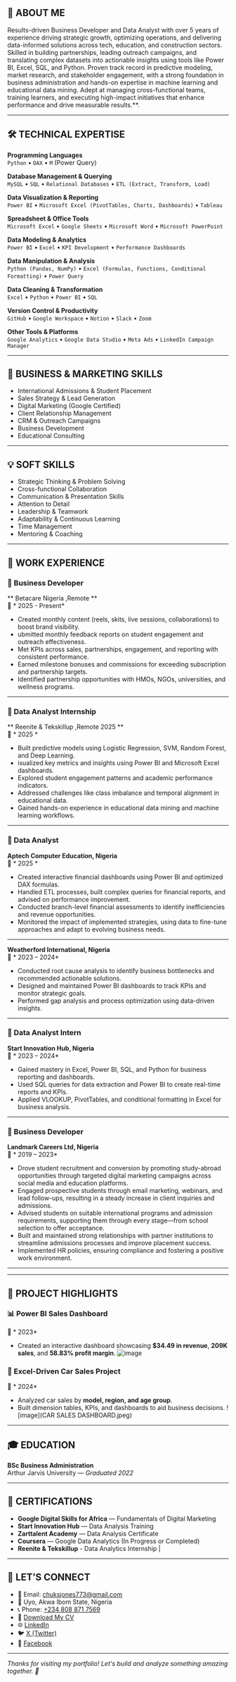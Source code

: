 <!-- README.md for Chukwudi Peter Kubiat Jones -->

## 👋 ABOUT ME

Results-driven Business Developer and Data Analyst with over 5 years of experience driving strategic growth, optimizing operations, and delivering data-informed solutions across tech, education, and construction sectors. Skilled in building partnerships, leading outreach campaigns, and translating complex datasets into actionable insights using tools like Power BI, Excel, SQL, and Python. Proven track record in predictive modeling, market research, and stakeholder engagement, with a strong foundation in business administration and hands-on expertise in machine learning and educational data mining. Adept at managing cross-functional teams, training learners, and executing high-impact initiatives that enhance performance and drive measurable results.**.

---
## 🛠️ TECHNICAL EXPERTISE

**Programming Languages**  
`Python` • `DAX` • `M` (Power Query)

**Database Management & Querying**  
`MySQL` • `SQL` • `Relational Databases` • `ETL (Extract, Transform, Load)`

**Data Visualization & Reporting**  
`Power BI` • `Microsoft Excel (PivotTables, Charts, Dashboards)` • `Tableau`

**Spreadsheet & Office Tools**  
`Microsoft Excel` • `Google Sheets` • `Microsoft Word` • `Microsoft PowerPoint`

**Data Modeling & Analytics**  
`Power BI` • `Excel` • `KPI Development` • `Performance Dashboards`

**Data Manipulation & Analysis**  
`Python (Pandas, NumPy)` • `Excel (Formulas, Functions, Conditional Formatting)` • `Power Query`

**Data Cleaning & Transformation**  
`Excel` • `Python` • `Power BI` • `SQL`

**Version Control & Productivity**  
`GitHub` • `Google Workspace` • `Notion` • `Slack` • `Zoom`

**Other Tools & Platforms**  
`Google Analytics` • `Google Data Studio` • `Meta Ads` • `LinkedIn Campaign Manager`


---

## 💼 BUSINESS & MARKETING SKILLS

- International Admissions & Student Placement  
- Sales Strategy & Lead Generation  
- Digital Marketing (Google Certified)  
- Client Relationship Management  
- CRM & Outreach Campaigns  
- Business Development  
- Educational Consulting

---

## 💡 SOFT SKILLS

- Strategic Thinking & Problem Solving  
- Cross-functional Collaboration  
- Communication & Presentation Skills  
- Attention to Detail  
- Leadership & Teamwork  
- Adaptability & Continuous Learning  
- Time Management  
- Mentoring & Coaching

---


## 💼 WORK EXPERIENCE

### 🔹 Business Developer 
**  Betacare Nigeria ,Remote **  
📅 * 2025 - Present*  
-   Created monthly content (reels, skits, live sessions, collaborations) to boost brand visibility.
- ubmitted monthly feedback reports on student engagement and outreach effectiveness.
-  Met KPIs across sales, partnerships, engagement, and reporting with consistent performance.
-    Earned milestone bonuses and commissions for exceeding subscription and partnership targets.
-  Identified partnership opportunities with HMOs, NGOs, universities, and wellness programs.

 ---

### 🔹 Data Analyst Internship
** Reenite & Tekskillup ,Remote 2025 **  
📅 * 2025 *  
-  Built predictive models using Logistic Regression, SVM, Random Forest, and Deep Learning.
-  isualized key metrics and insights using Power BI and Microsoft Excel dashboards.
-  Explored student engagement patterns and academic performance indicators.
-  Addressed challenges like class imbalance and temporal alignment in educational data.
-   Gained hands-on experience in educational data mining and machine learning workflows.


 ---

### 🔹 Data Analyst  
**Aptech Computer Education, Nigeria**  
📅 * 2025 *  
- Created interactive financial dashboards using Power BI and optimized DAX formulas.  
- Handled ETL processes, built complex queries for financial reports, and advised on performance improvement.  
- Conducted branch-level financial assessments to identify inefficiencies and revenue opportunities.
- Monitored the impact of implemented strategies, using data to fine-tune approaches and adapt to evolving business needs. 

 ---

**Weatherford International, Nigeria**  
📅 * 2023 – 2024*  
- Conducted root cause analysis to identify business bottlenecks and recommended actionable solutions.  
- Designed and maintained Power BI dashboards to track KPIs and monitor strategic goals.  
- Performed gap analysis and process optimization using data-driven insights.

---

### 🔹 Data Analyst Intern  
**Start Innovation Hub, Nigeria**  
📅 * 2023 –  2024*  
- Gained mastery in Excel, Power BI, SQL, and Python for business reporting and dashboards.  
- Used SQL queries for data extraction and Power BI to create real-time reports and KPIs.  
- Applied VLOOKUP, PivotTables, and conditional formatting in Excel for business analysis.

---

### 🔹 Business Developer  
**Landmark Careers Ltd, Nigeria**  
📅 * 2019 –  2023*  
-  Drove student recruitment and conversion by promoting study-abroad opportunities through targeted digital marketing campaigns across social media and education platforms.
-  Engaged prospective students through email marketing, webinars, and lead follow-ups, resulting in a steady increase in client inquiries and admissions.
-   Advised students on suitable international programs and admission requirements, supporting them through every stage—from school selection to offer acceptance.
-    Built and maintained strong relationships with partner institutions to streamline admissions processes and improve placement success.
-    Implemented HR policies, ensuring compliance and fostering a positive work environment. 

---



---

## 📂 PROJECT HIGHLIGHTS

### 📊 Power BI Sales Dashboard  
📅 * 2023*
- Created an interactive dashboard showcasing **$34.49 in revenue**, **209K sales**, and **58.83% profit margin**.
  ![image](supermarket-dashboard.jpeg)

### 🚗 Excel-Driven Car Sales Project
📅 * 2024*
- Analyzed car sales by **model, region, and age group**.  
- Built dimension tables, KPIs, and dashboards to aid business decisions.
   ![image](CAR SALES DASHBOARD.jpeg)

---

## 🎓 EDUCATION

**BSc Business Administration**  
Arthur Jarvis University — *Graduated 2022*

---

## 📜 CERTIFICATIONS

-  **Google Digital Skills for Africa** — Fundamentals of Digital Marketing  
-  **Start Innovation Hub** — Data Analysis Training  
-  **Zarttalent Academy** — Data Analysis Certificate  
-  **Coursera** — Google Data Analytics (In Progress or Completed)
- **Reenite & Tekskillup** - Data Analytics Internship | 


---

## 🤝 LET’S CONNECT

- 📧 Email: [chuksjones773@gmail.com](mailto:chuksjones773@gmail.com)  
- 📍 Uyo, Akwa Ibom State, Nigeria  
- 📞 Phone: [+234 808 871 7569](tel:+2348088717569)  
- 📄 [Download My CV](https://drive.google.com/file/d/1i_XX4G4coGEtfmRqVJu8Pu_iRmR95Hj3/view?usp=drive_link)  
- 🌐 [LinkedIn](https://www.linkedin.com/in/chukwudi-jones-99152228a?utm_source=share&utm_campaign=share_via&utm_con)  
- 🐦 [X (Twitter)](https://x.com/Chuks_Jonesss?t=z6N7eGt1EIGhbUMMEMscAA&s=09)  
- 📘 [Facebook](https://www.facebook.com/share/1Bhi8Qo2b6/)

---

_Thanks for visiting my portfolio! Let's build and analyze something amazing together. 🚀_
